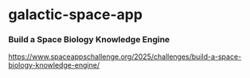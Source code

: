 # galactic-space-app

### Build a Space Biology Knowledge Engine

https://www.spaceappschallenge.org/2025/challenges/build-a-space-biology-knowledge-engine/
